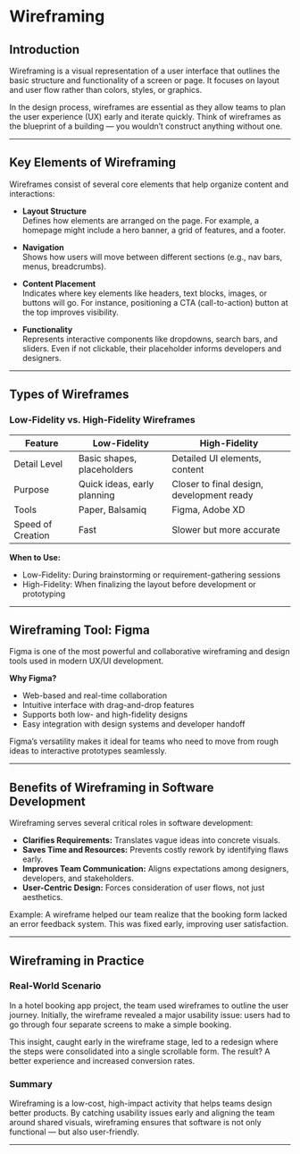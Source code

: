# Wireframing

## Introduction

Wireframing is a visual representation of a user interface that outlines the basic structure and functionality of a screen or page. It focuses on layout and user flow rather than colors, styles, or graphics. 

In the design process, wireframes are essential as they allow teams to plan the user experience (UX) early and iterate quickly. Think of wireframes as the blueprint of a building — you wouldn’t construct anything without one.

---

## Key Elements of Wireframing

Wireframes consist of several core elements that help organize content and interactions:

- **Layout Structure**  
  Defines how elements are arranged on the page. For example, a homepage might include a hero banner, a grid of features, and a footer.

- **Navigation**  
  Shows how users will move between different sections (e.g., nav bars, menus, breadcrumbs).

- **Content Placement**  
  Indicates where key elements like headers, text blocks, images, or buttons will go. For instance, positioning a CTA (call-to-action) button at the top improves visibility.

- **Functionality**  
  Represents interactive components like dropdowns, search bars, and sliders. Even if not clickable, their placeholder informs developers and designers.

---

## Types of Wireframes

### Low-Fidelity vs. High-Fidelity Wireframes

| Feature                | Low-Fidelity                        | High-Fidelity                         |
|------------------------|-------------------------------------|----------------------------------------|
| Detail Level           | Basic shapes, placeholders          | Detailed UI elements, content          |
| Purpose                | Quick ideas, early planning         | Closer to final design, development ready |
| Tools                  | Paper, Balsamiq                     | Figma, Adobe XD                        |
| Speed of Creation      | Fast                                | Slower but more accurate               |

**When to Use:**
- Low-Fidelity: During brainstorming or requirement-gathering sessions
- High-Fidelity: When finalizing the layout before development or prototyping

---

## Wireframing Tool: Figma

Figma is one of the most powerful and collaborative wireframing and design tools used in modern UX/UI development.

**Why Figma?**
- Web-based and real-time collaboration
- Intuitive interface with drag-and-drop features
- Supports both low- and high-fidelity designs
- Easy integration with design systems and developer handoff

Figma’s versatility makes it ideal for teams who need to move from rough ideas to interactive prototypes seamlessly.

---

## Benefits of Wireframing in Software Development

Wireframing serves several critical roles in software development:

- **Clarifies Requirements:** Translates vague ideas into concrete visuals.
- **Saves Time and Resources:** Prevents costly rework by identifying flaws early.
- **Improves Team Communication:** Aligns expectations among designers, developers, and stakeholders.
- **User-Centric Design:** Forces consideration of user flows, not just aesthetics.

Example: A wireframe helped our team realize that the booking form lacked an error feedback system. This was fixed early, improving user satisfaction.

---

## Wireframing in Practice

### Real-World Scenario

In a hotel booking app project, the team used wireframes to outline the user journey. Initially, the wireframe revealed a major usability issue: users had to go through four separate screens to make a simple booking. 

This insight, caught early in the wireframe stage, led to a redesign where the steps were consolidated into a single scrollable form. The result? A better experience and increased conversion rates.

### Summary

Wireframing is a low-cost, high-impact activity that helps teams design better products. By catching usability issues early and aligning the team around shared visuals, wireframing ensures that software is not only functional — but also user-friendly.

---
